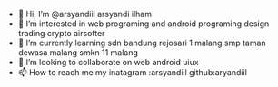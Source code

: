 - 👋 Hi, I’m @arsyandiil arsyandi ilham
- 👀 I’m interested in web programing and android programing design trading crypto airsofter
- 🌱 I’m currently learning sdn bandung rejosari 1 malang smp taman dewasa malang smkn 11 malang
- 💞️ I’m looking to collaborate on web android uiux 
- 📫 How to reach me my inatagram :arsyandiil github:aryandiil


<!---
arsyandiil/arsyandiil is a ✨ special ✨ repository because its `README.md` (this file) appears on your GitHub profile.
You can click the Preview link to take a look at your changes.
--->
